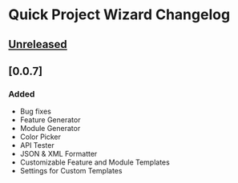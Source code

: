 <!-- Keep a Changelog guide -> https://keepachangelog.com -->

# Quick Project Wizard Changelog

## [Unreleased]

## [0.0.7]

### Added

- Bug fixes
- Feature Generator
- Module Generator
- Color Picker
- API Tester
- JSON & XML Formatter
- Customizable Feature and Module Templates
- Settings for Custom Templates

[Unreleased]: https://github.com/cnrture/QuickProjectWizard/compare/v0.0.6...HEAD

[0.0.6]: https://github.com/cnrture/QuickProjectWizard/commits/v0.0.6

[0.0.5]: https://github.com/cnrture/QuickProjectWizard/commits/v0.0.5

[0.0.4]: https://github.com/cnrture/QuickProjectWizard/commits/v0.0.4

[0.0.3]: https://github.com/cnrture/QuickProjectWizard/commits/v0.0.3
